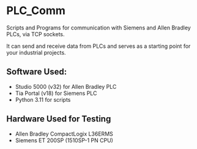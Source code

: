 # PLC_Comm

Scripts and Programs for communication with Siemens and Allen Bradley PLCs, via TCP sockets.

It can send and receive data from PLCs and serves as a starting point for your industrial projects.


## Software Used:
- Studio 5000 (v32) for Allen Bradley PLC
- Tia Portal (v18) for Siemens PLC
- Python 3.11 for scripts


## Hardware Used for Testing
- Allen Bradley CompactLogix L36ERMS
- Siemens ET 200SP (1510SP-1 PN CPU)
